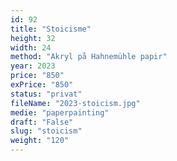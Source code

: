 ```yaml
---
id: 92
title: "Stoicisme"
height: 32
width: 24
method: "Akryl på Hahnemühle papir"
year: 2023
price: "850"
exPrice: "850"
status: "privat"
fileName: "2023-stoicism.jpg"
medie: "paperpainting"
draft: "False"
slug: "stoicism"
weight: "120"
---
```

